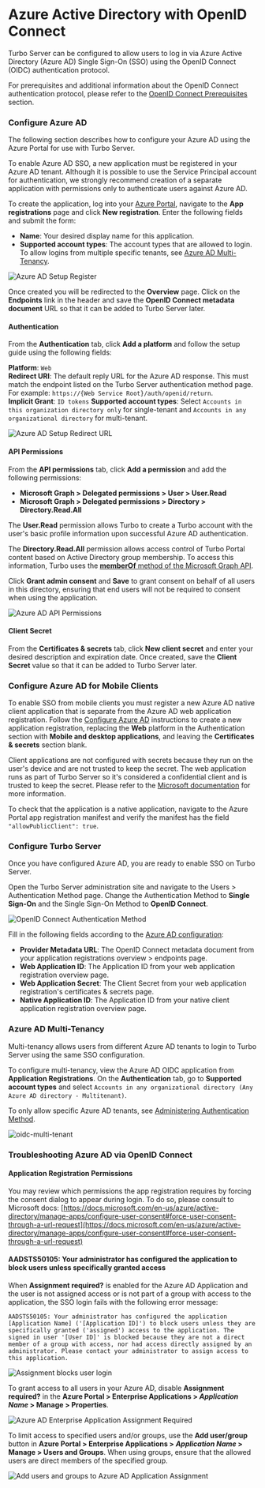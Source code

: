 # Azure Active Directory with OpenID Connect

Turbo Server can be configured to allow users to log in via Azure Active Directory (Azure AD) Single Sign-On (SSO) using the OpenID Connect (OIDC) authentication protocol.

For prerequisites and additional information about the OpenID Connect authentication protocol, please refer to the [OpenID Connect Prerequisites](/server/authentication/openid-connect.html#prerequisites) section.

### Configure Azure AD

The following section describes how to configure your Azure AD using the Azure Portal for use with Turbo Server.

To enable Azure AD SSO, a new application must be registered in your Azure AD tenant. Although it is possible to use the Service Principal account for authentication, we strongly recommend creation of a separate application with permissions only to authenticate users against Azure AD.

To create the application, log into your [Azure Portal](https://portal.azure.com), navigate to the **App registrations** page and click **New registration**. Enter the following fields and submit the form:

- **Name**: Your desired display name for this application.
- **Supported account types**: The account types that are allowed to login. To allow logins from multiple specific tenants, see [Azure AD Multi-Tenancy](/server/authentication/azuread-openid-connect.html#azure-ad-multi-tenancy).

![Azure AD Setup Register](/images/register.png)

Once created you will be redirected to the **Overview** page. Click on the **Endpoints** link in the header and save the **OpenID Connect metadata document** URL so that it can be added to Turbo Server later.

#### Authentication

From the **Authentication** tab, click **Add a platform** and follow the setup guide using the following fields:

**Platform**: `Web`  
**Redirect URI**: The default reply URL for the Azure AD response. This must match the endpoint listed on the Turbo Server authentication method page. For example: `https://{Web Service Root}/auth/openid/return`.  
**Implicit Grant**: `ID tokens`
**Supported account types**: Select `Accounts in this organization directory only` for single-tenant and `Accounts in any organizational directory` for multi-tenant.

![Azure AD Setup Redirect URL](/images/authentication-redirect-urls.png)

#### API Permissions

From the **API permissions** tab, click **Add a permission** and add the following permissions:

- **Microsoft Graph > Delegated permissions > User > User.Read**
- **Microsoft Graph > Delegated permissions > Directory > Directory.Read.All**

The **User.Read** permission allows Turbo to create a Turbo account with the user's basic profile information upon successful Azure AD authentication.

The **Directory.Read.All** permission allows access control of Turbo Portal content based on Active Directory group membership. To access this information, Turbo uses the [**memberOf** method of the Microsoft Graph API](https://docs.microsoft.com/en-us/graph/api/user-list-memberof?view=graph-rest-1.0).

Click **Grant admin consent** and **Save** to grant consent on behalf of all users in this directory, ensuring that end users will not be required to consent when using the application.

![Azure AD API Permissions](/images/permissions-directory.png)

#### Client Secret

From the **Certificates & secrets** tab, click **New client secret** and enter your desired description and expiration date. Once created, save the **Client Secret** value so that it can be added to Turbo Server later.

### Configure Azure AD for Mobile Clients

To enable SSO from mobile clients you must register a new Azure AD native client application that is separate from the Azure AD web application registration. Follow the [Configure Azure AD](#configure-azure-ad) instructions to create a new application registration, replacing the **Web** platform in the Authentication section with **Mobile and desktop applications**, and leaving the **Certificates & secrets** section blank.

Client applications are not configured with secrets because they run on the user's device and are not trusted to keep the secret. The web application runs as part of Turbo Server so it's considered a confidential client and is trusted to keep the secret. Please refer to the [Microsoft documentation](https://docs.microsoft.com/en-us/azure/active-directory/develop/msal-client-applications) for more information.

To check that the application is a native application, navigate to the Azure Portal app registration manifest and verify the manifest has the field `"allowPublicClient": true`.

### Configure Turbo Server

Once you have configured Azure AD, you are ready to enable SSO on Turbo Server.

Open the Turbo Server administration site and navigate to the Users > Authentication Method page. Change the Authentication Method to **Single Sign-On** and the Single Sign-On Method to **OpenID Connect**.

![OpenID Connect Authentication Method](/images/authentication-method-openid-connect.png)

Fill in the following fields according to the [Azure AD configuration](#configure-azure-ad):

- **Provider Metadata URL**: The OpenID Connect metadata document from your application registrations overview > endpoints page.
- **Web Application ID**: The Application ID from your web application registration overview page.
- **Web Application Secret**: The Client Secret from your web application registration's certificates & secrets page.
- **Native Application ID**: The Application ID from your native client application registration overview page.

### Azure AD Multi-Tenancy

Multi-tenancy allows users from different Azure AD tenants to login to Turbo Server using the same SSO configuration.

To configure multi-tenancy, view the Azure AD OIDC application from **Application Registrations**. On the **Authentication** tab, go to **Supported account types** and select `Accounts in any organizational directory (Any Azure AD directory - Multitenant)`.

To only allow specific Azure AD tenants, see [Administering Authentication Method](/server/administration/users.html#authentication-method).

![oidc-multi-tenant](/images/oidc.png)

### Troubleshooting Azure AD via OpenID Connect

#### Application Registration Permissions

You may review which permissions the app registration requires by forcing the consent dialog to appear during login. To do so, please consult to Microsoft docs: [https://docs.microsoft.com/en-us/azure/active-directory/manage-apps/configure-user-consent#force-user-consent-through-a-url-request](https://docs.microsoft.com/en-us/azure/active-directory/manage-apps/configure-user-consent#force-user-consent-through-a-url-request)

#### AADSTS50105: Your administrator has configured the application to block users unless specifically granted access

When **Assignment required?** is enabled for the Azure AD Application and the user is not assigned access or is not part of a group with access to the application, the SSO login fails with the following error message:

```
AADSTS50105: Your administrator has configured the application [Application Name] ('[Application ID]') to block users unless they are specifically granted ('assigned') access to the application. The signed in user '[User ID]' is blocked because they are not a direct member of a group with access, nor had access directly assigned by an administrator. Please contact your administrator to assign access to this application.
```

![Assignment blocks user login](/images/blocked_user.png)

To grant access to all users in your Azure AD, disable **Assignment required?** in the **Azure Portal > Enterprise Applications > _Application Name_ > Manage > Properties**.

![Azure AD Enterprise Application Assignment Required](/images/assignment_required.png)

To limit access to specified users and/or groups, use the **Add user/group** button in **Azure Portal > Enterprise Applications > _Application Name_ > Manage > Users and Groups**. When using groups, ensure that the allowed users are direct members of the specified group.

![Add users and groups to Azure AD Application Assignment](/images/assign_users_and_groups.png)
